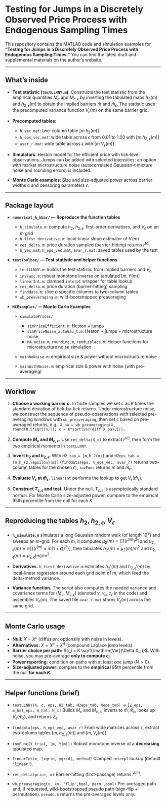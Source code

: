 # Testing for Jumps in a Discretely Observed Price Process with Endogenous Sampling Times

This repository contains the MATLAB code and simulation examples for **“Testing for Jumps in a Discretely Observed Price Process with Endogenous Sampling Times.”**
You can find the latest draft and supplemental materials on the author’s website.

---

## What’s inside

* **Test statistic (`testLLNNY.m`)**:
Constructs the test statistic from the empirical quantities $M_{c}$ and $M_{c,\epsilon}$ by inverting the tabulated maps $h_{2}(m)$ and $h_{2,\epsilon}(m)$ to obtain the implied barriers $\widehat m$ and $\widehat m_{\epsilon}$. The statistic uses the precomputed variance function $V_{\epsilon}(m)$ on the same barrier grid.

* **Precomputed tables**:

  * `h_vec.mat`: two-column table $[m\; h_{2}(m)]$
  * `h_eps_vec.mat`: wide table across $\epsilon$ from 0.01 to 1.00 with $[m\; h_{2,\epsilon}(m)]$
  * `avar_r.mat`: wide table across $\epsilon$ with $[m\; V_{\epsilon}(m)]$

* **Simulators**:
  Heston model for the efficient price with tick-level observations. Jumps can be added with selected intensities; an option with market microstructure noise (autocorrelated Gaussian-t mixture noise and rounding errors) is included.

* **Monte Carlo examples**:
  Size and size-adjusted power across barrier widths $c$ and censoring parameters $\epsilon$.

---

## Package layout

* **`numerical_h_hbar/` — Reproduce the function tables**

  * `h_simulate.m`: compute $h_{2}$, $h_{2,\epsilon}$, first-order derivatives, and $V_{\epsilon}$ on an $m$ grid
  * `h_first_derivative.m`: local-linear slope estimator of $h'(m)$
  * `ret_delta.m`: price duration sampled (barrier-hitting) returns $r^{(c)}$
  * `h_vec.mat`, `h_eps_vec.mat`, `avar_r.mat`: saved tables used by the test

* **`testToolbox/` — Test statistic and helper functions**

  * `testLLNNY.m`: builds the test statistic from implied barriers and $V_{\epsilon}$
  * `invFunc.m`: robust monotone inverse on tabulated $[m, Y(m)]$
  * `linearInt.m`: clamped `interp1` wrapper for table lookup
  * `ret_delta.m`: price duration (barrier-hitting) sampling
  * `finddata.m`: slice $\epsilon$-specific columns to two-column tables
  * `wb_preaveraging.m`: wild-bootstrapped preaveraging

* **`MCExamples/` — Monte Carlo Examples**

  * `simulatePrices/`

    * `simPriceEfficient.m`: Heston + jumps
    * `simPriceNoise_autoGau_t.m`: Heston + jumps + microstructure noise
    * `MA_noise.m`, `rounding.m`, `randLaplace.m`: Helper functions for microstructure noise simulation
  * `mainNoNoise.m`: empirical size & power without microstructure noise
  * `mainWithNoise.m`: empirical size & power with noise (with pre-averaging)

---

## Workflow

1. **Choose a working barrier $c$.**
   In finite samples we set $c$ as $K$ times the standard deviation of tick-by-tick returns. Under microstructure noise, we construct the sequence of pseudo-observations with selected pre-averaging windows with `wb_preaveraging`, then set $c$ based on pre-averaged returns, e.g., `X_pa = wb_preaveraging(X, round(0.5*sqrt(n))); c = K*sqrt(var(diff(X_pa),1));`

2. **Compute $M_c$ and $M_{c,\epsilon}$.**
   Use `ret_delta(X,c)` to extract $r^{(c)}$, then form the two empirical moments in `testLLNNY`.

3. **Invert $h_2$ and $h_{2,\epsilon}$.**
   With `H2_tab = [m,h_2(m)]` and `H2eps_tab = [m,h_{2,\epsilon}(m)]` (`finddata(eps, h_eps_vec, avar_r)` returns two-column tables for the chosen $\epsilon$), `invFunc` returns $\widehat m$ and $\widehat m_{\epsilon}$.

4. **Evaluate $V_{\epsilon}$ at $\widehat m_{\epsilon}$.**
   `linearInt` performs the lookup to get $V_{\epsilon}(\widehat m_{\epsilon})$.

5. **Construct $T_{c,\epsilon}$ and test.**
   Under the null, $T_{c,\epsilon}$ is asymptotically standard normal. For Monte Carlo size-adjusted power, compare to the empirical 95th percentile from the null for each $K$.


---

## Reproducing the tables $h_{2}$, $h_{2,\epsilon}$, $V_{\epsilon}$

* **`h_simulate.m`** simulates a long Gaussian random walk (of length $10^9$) and sweeps an $m$-grid. For each $m$, it computes
  $\mu_2(m)=\mathbb{E}[(r^{(m)})^2]$ and
  $\mu_{2,\epsilon}(m)=\mathbb{E}[\{(r^{(m)}\wedge m(1+\epsilon))^2\}]$,
  then tabulates $h_{2}(m)=\mu_2(m)/m^2$ and $h_{2,\epsilon}(m)=\mu_{2,\epsilon}(m)/m^2$.

* **Derivatives.** `h_first_derivative.m` estimates $h_2'(m)$ and $h_{2,\epsilon}'(m)$ by local-linear regression around each grid point of $m$, which feed the delta-method variance.

* **Variance function.** The script also computes the needed variance and covariance terms for $(M_c,M_{c,\epsilon})$ (denoted $v$, $v_{\epsilon}$, $c_{\epsilon}$ in the code) and assembles $V_{\epsilon}(m)$. The saved file `avar_r.mat` stores $V_{\epsilon}(m)$ across the same grid.

---

## Monte Carlo usage

* **Null:** $X = X^{c}$ (diffusion; optionally with noise in levels).
* **Alternatives:** $X = X^{c} + X^{d}$ (compound Laplace jump levels).
* **Barrier choice per path:** $c_i = K \sqrt{\mathrm{Var}(\Delta X_i)}$. With noise, you may pre-average **only to compute $c_i$**.
* **Power reporting:** condition on paths with at least one jump ($N>0$).
* **Size-adjusted power:** compare to the **empirical** 95th percentile from the null **for each $K$**.

---

## Helper functions (brief)

* `testLLNNY(X, c, eps, H2_tab, H2eps_tab, Veps_tab)` → `[Z_eps, m_hat_eps, m_hat, N_c]`
  Builds $M_c$ and $M_{c,\epsilon}$, inverts to $\widehat m,\widehat m_{\epsilon}$, looks up $V_{\epsilon}(\widehat m_{\epsilon})$, and returns $Z_{\epsilon}$.

* `finddata(eps, h_eps_vec, avar_r)`
  From wide matrices across $\epsilon$, extract two-column tables $[m, h_{2,\epsilon}(m)]$ and $[m, V_{\epsilon}(m)]$.

* `invFunc(Y_trial, [m, Y(m)])`
  Robust monotone inverse of a **decreasing** tabulated map.

* `linearInt(x, [xgrid, ygrid], method)`
  Clamped `interp1` lookup (default `'linear'`).

* `ret_delta(price, m)`
  Barrier-hitting (first-passage) returns $r^{(m)}$.

* `wb_preaveraging(x, kn, 'flip',bool,'perm',bool)`
  Pre-averaged path and, if requested, wild-bootstrapped pseudo path (sign-flip + permutation).
  `pseudo.m` returns the pre-averaged levels only.
